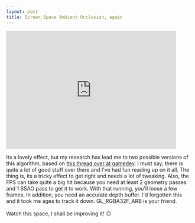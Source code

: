 ```yaml
--- 
layout: post
title: Screen Space Ambient Occlusion, again
---
```


<iframe width="460" height="320" src="http://www.youtube.com/embed/4u8lCQ_x-cU" frameborder="0" allowfullscreen></iframe>



Its a lovely effect, but my research has lead me to two possible versions of this algorithm, based on <a href="http://www.gamedev.net/topic/556187-the-best-ssao-ive-seen/">this thread over at gamedev</a>. I must say, there is quite a lot of good stuff over there and I've had fun reading up on it all. The thing is, its a tricky effect to get right and needs a lot of tweaking. Also, the FPS can take quite a big hit because you need at least 2 geometry passes and 1 SSAO pass to get it to work. With that running, you'll loose a few frames. In addition, you need an accurate depth buffer. I'd forgotten this and it took me ages to track it down. GL_RGBA32F_ARB is your friend.<br /><br />Watch this space, I shall be improving it! :D
